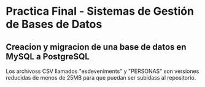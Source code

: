 # Practica Final - Sistemas de Gestión de Bases de Datos

## Creacion y migracion de una base de datos en MySQL a PostgreSQL

Los archivoss CSV llamados "esdeveniments" y "PERSONAS" son versiones reducidas de menos de 25MB para que puedan ser subidass al repositorio.
